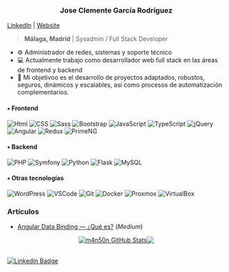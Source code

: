 <h3 align = "center"> Jose Clemente García Rodríguez</h3>

[LinkedIn](https://www.linkedin.com/in/josegarciarodriguez) | [Website](https://personal-jgarcia.vercel.app)

> **Málaga, Madrid** | Sysadmin / Full Stack Developer

- ⚙ Administrador de redes, sistemas y soporte técnico
- 💻 Actualmente trabajo como desarrollador web full stack en las áreas de frontend y backend
- 🎯 Mi objetivoo es el desarrollo de proyectos adaptados, robustos, seguros, dinámicos y escalables, así como procesos de automatización complementarios.

#### ▪ Frontend
![Html](https://img.shields.io/badge/HTML5-E34F26?style=for-the-badge&logo=html5&logoColor=white)
![CSS](https://img.shields.io/badge/CSS3-1572B6?style=for-the-badge&logo=css3&logoColor=white)
![Sass](https://img.shields.io/badge/Sass-CC6699?style=for-the-badge&logo=sass&logoColor=white)
![Bootstrap](https://img.shields.io/badge/Bootstrap-563D7C?style=for-the-badge&logo=bootstrap&logoColor=white)
![JavaScript](https://img.shields.io/badge/JavaScript-F7DF1E?style=for-the-badge&logo=javascript&logoColor=black)
![TypeScript](https://img.shields.io/badge/TypeScript-2f72bc?style=for-the-badge&logo=typescript&logoColor=61DAFB)
![jQuery](https://img.shields.io/badge/Jquery-1064a5?style=for-the-badge&logo=jquery&logoColor=white)
![Angular](https://img.shields.io/badge/Angular-d2002f?style=for-the-badge&logo=angular&logoColor=white)
![Redux](https://img.shields.io/badge/NgRx%20/%20Redux-593D88?style=for-the-badge&logo=redux&logoColor=white)
![PrimeNG](https://img.shields.io/badge/PrimeNG-e0002a?style=for-the-badge)

#### ▪ Backend
![PHP](https://img.shields.io/badge/PHP-777BB4?style=for-the-badge&logo=php&logoColor=white)
![Symfony](https://img.shields.io/badge/Symfony-9f00c5?style=for-the-badge&logo=symfony&logoColor=white)
![Python](https://img.shields.io/badge/Python-366c9a?style=for-the-badge&logo=python&logoColor=white)
![Flask](https://img.shields.io/badge/Flask-000000?style=for-the-badge&logo=flask&logoColor=white)
![MySQL](https://img.shields.io/badge/MySQL-d88700?style=for-the-badge&logo=mysql&logoColor=white)

#### ▪ Otras tecnologías
![WordPress](https://img.shields.io/badge/WordPress-2c90b2?style=for-the-badge&logo=wordpress&logoColor=white)
![VSCode](https://img.shields.io/badge/VSCode-2e7db3?style=for-the-badge&logo=visual-studio-code&logoColor=white)
![Git](https://img.shields.io/badge/Git-e84e31?style=for-the-badge&logo=git&logoColor=white)
![Docker](https://img.shields.io/badge/Docker-2496ed?style=for-the-badge&logo=docker&logoColor=white)
![Proxmox](https://img.shields.io/badge/Proxmox-e57100?style=for-the-badge&logo=proxmox&logoColor=white)
![VirtualBox](https://img.shields.io/badge/VirtualBox-90a0aa?style=for-the-badge&logo=virtualbox&logoColor=white)

### Artículos
- <a href="https://medium.com/@joseclementegarciarodriguez/dominando-el-data-binding-en-angular-3c2556524111" target="_blank">Angular Data Binding — ¿Qué es?</a> (_Medium_)

<div align="center">
<a href="https://github.com/m4n50n/github-readme-stats"><img align="center" src="https://github-readme-stats.vercel.app/api?username=m4n50n&show_icons=true&include_all_commits=true&theme=transparent&hide_border=true" alt="m4n50n GitHub Stats" /></a><a href="https://github.com/m4n50n/github-readme-stats"><img align="center" src="https://github-readme-stats.vercel.app/api/top-langs/?username=m4n50n&layout=compact&theme=transparent&hide_border=true" /></a>
</div>

<br/>

[![Linkedin Badge](https://img.shields.io/badge/-Jose_Clemente_García_Rodríguez-blue?style=flat-square&logo=Linkedin&logoColor=white&link=https://https://www.linkedin.com/in/josegarciarodriguez/)](https://www.linkedin.com/in/josegarciarodriguez/) 
